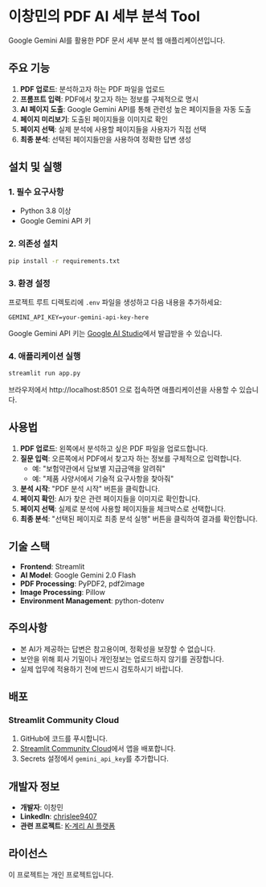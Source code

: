 # 이창민의 PDF AI 세부 분석 Tool

Google Gemini AI를 활용한 PDF 문서 세부 분석 웹 애플리케이션입니다.

## 주요 기능

1. **PDF 업로드**: 분석하고자 하는 PDF 파일을 업로드
2. **프롬프트 입력**: PDF에서 찾고자 하는 정보를 구체적으로 명시
3. **AI 페이지 도출**: Google Gemini API를 통해 관련성 높은 페이지들을 자동 도출
4. **페이지 미리보기**: 도출된 페이지들을 이미지로 확인
5. **페이지 선택**: 실제 분석에 사용할 페이지들을 사용자가 직접 선택
6. **최종 분석**: 선택된 페이지들만을 사용하여 정확한 답변 생성

## 설치 및 실행

### 1. 필수 요구사항

- Python 3.8 이상
- Google Gemini API 키

### 2. 의존성 설치

```bash
pip install -r requirements.txt
```

### 3. 환경 설정

프로젝트 루트 디렉토리에 `.env` 파일을 생성하고 다음 내용을 추가하세요:

```
GEMINI_API_KEY=your-gemini-api-key-here
```

Google Gemini API 키는 [Google AI Studio](https://makersuite.google.com/app/apikey)에서 발급받을 수 있습니다.

### 4. 애플리케이션 실행

```bash
streamlit run app.py
```

브라우저에서 http://localhost:8501 으로 접속하면 애플리케이션을 사용할 수 있습니다.

## 사용법

1. **PDF 업로드**: 왼쪽에서 분석하고 싶은 PDF 파일을 업로드합니다.
2. **질문 입력**: 오른쪽에서 PDF에서 찾고자 하는 정보를 구체적으로 입력합니다.
   - 예: "보험약관에서 담보별 지급금액을 알려줘"
   - 예: "제품 사양서에서 기술적 요구사항을 찾아줘"
3. **분석 시작**: "PDF 분석 시작" 버튼을 클릭합니다.
4. **페이지 확인**: AI가 찾은 관련 페이지들을 이미지로 확인합니다.
5. **페이지 선택**: 실제로 분석에 사용할 페이지들을 체크박스로 선택합니다.
6. **최종 분석**: "선택된 페이지로 최종 분석 실행" 버튼을 클릭하여 결과를 확인합니다.

## 기술 스택

- **Frontend**: Streamlit
- **AI Model**: Google Gemini 2.0 Flash
- **PDF Processing**: PyPDF2, pdf2image
- **Image Processing**: Pillow
- **Environment Management**: python-dotenv

## 주의사항

- 본 AI가 제공하는 답변은 참고용이며, 정확성을 보장할 수 없습니다.
- 보안을 위해 회사 기밀이나 개인정보는 업로드하지 않기를 권장합니다.
- 실제 업무에 적용하기 전에 반드시 검토하시기 바랍니다.

## 배포

### Streamlit Community Cloud

1. GitHub에 코드를 푸시합니다.
2. [Streamlit Community Cloud](https://share.streamlit.io)에서 앱을 배포합니다.
3. Secrets 설정에서 `gemini_api_key`를 추가합니다.

## 개발자 정보

- **개발자**: 이창민
- **LinkedIn**: [chrislee9407](https://www.linkedin.com/in/chrislee9407/)
- **관련 프로젝트**: [K-계리 AI 플랫폼](https://chrischangminlee.github.io/K_Actuary_AI_Agent_Platform/)

## 라이선스

이 프로젝트는 개인 프로젝트입니다. 